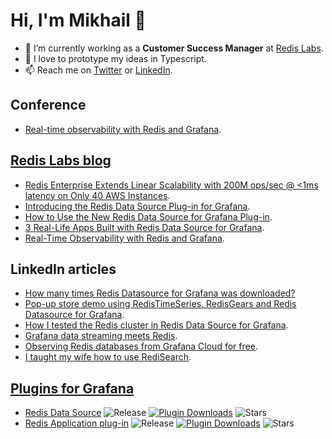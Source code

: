 # Hi, I'm Mikhail 👋

<!--
**mikhailredis/mikhailredis** is a ✨ _special_ ✨ repository because its `README.md` (this file) appears on your GitHub profile.

Here are some ideas to get you started:

- 🔭 I’m currently working on ...
- 🌱 I’m currently learning ...
- 👯 I’m looking to collaborate on ...
- 🤔 I’m looking for help with ...
- 💬 Ask me about ...
- 📫 How to reach me: ...
- 😄 Pronouns: ...
- ⚡ Fun fact: ...
-->

- 🔭 I’m currently working as a **Customer Success Manager** at [Redis Labs](https://redislabs.com).
- 🌱 I love to prototype my ideas in Typescript.
- 📫 Reach me on [Twitter](https://twitter.com/mikhailvolkov) or [LinkedIn](https://www.linkedin.com/in/mikhailvolkov/).

## Conference
- [Real-time observability with Redis and Grafana](https://grafana.com/go/observabilitycon/real-time-observability-with-redis-and-grafana/).

## [Redis Labs blog](https://redislabs.com/blog/author/mikhail/)

- [Redis Enterprise Extends Linear Scalability with 200M ops/sec @ <1ms latency on Only 40 AWS Instances](https://redislabs.com/blog/redis-enterprise-extends-linear-scalability-200m-ops-sec/).
- [Introducing the Redis Data Source Plug-in for Grafana](https://redislabs.com/blog/introducing-the-redis-data-source-plug-in-for-grafana/).
- [How to Use the New Redis Data Source for Grafana Plug-in](https://redislabs.com/blog/how-to-use-the-new-redis-data-source-for-grafana-plug-in/).
- [3 Real-Life Apps Built with Redis Data Source for Grafana](https://redislabs.com/blog/3-real-life-apps-built-with-redis-data-source-for-grafana/).
- [Real-Time Observability with Redis and Grafana](https://redislabs.com/blog/real-time-observability-with-redis-and-grafana/).

## LinkedIn articles
- [How many times Redis Datasource for Grafana was downloaded?](https://www.linkedin.com/pulse/how-many-times-redis-datasource-grafana-downloaded-mikhail-volkov/)
- [Pop-up store demo using RedisTimeSeries, RedisGears and Redis Datasource for Grafana](https://www.linkedin.com/pulse/pop-up-store-demo-using-redistimeseries-redisgears-redis-volkov/).
- [How I tested the Redis cluster in Redis Data Source for Grafana](https://www.linkedin.com/pulse/how-i-tested-redis-cluster-data-source-grafana-mikhail-volkov/).
- [Grafana data streaming meets Redis](https://www.linkedin.com/pulse/grafana-data-streaming-meets-redis-mikhail-volkov/).
- [Observing Redis databases from Grafana Cloud for free](https://www.linkedin.com/pulse/observing-redis-databases-from-grafana-cloud-free-mikhail-volkov).
- [I taught my wife how to use RediSearch](https://www.linkedin.com/pulse/i-taught-my-wife-how-use-redisearch-mikhail-volkov).

## [Plugins for Grafana](https://grafana.com/orgs/redis)

- [Redis Data Source](https://github.com/RedisGrafana/grafana-redis-datasource) ![Release](https://img.shields.io/github/v/release/redisgrafana/grafana-redis-datasource.svg) [![Plugin Downloads](https://img.shields.io/badge/dynamic/json?color=green&label=downloads&query=%24.downloads&url=https%3A%2F%2Fgrafana.com%2Fapi%2Fplugins%2Fredis-datasource)](https://grafana.com/grafana/plugins/redis-datasource) ![Stars](https://img.shields.io/github/stars/RedisGrafana/grafana-redis-datasource.svg?style=social&amp;label=Star&amp;maxAge=2592000)
- [Redis Application plug-in](https://github.com/RedisGrafana/grafana-redis-app) ![Release](https://img.shields.io/github/v/release/redisgrafana/grafana-redis-app.svg) [![Plugin Downloads](https://img.shields.io/badge/dynamic/json?color=green&label=downloads&query=%24.downloads&url=https%3A%2F%2Fgrafana.com%2Fapi%2Fplugins%2Fredis-app)](https://grafana.com/grafana/plugins/redis-app) ![Stars](https://img.shields.io/github/stars/RedisGrafana/grafana-redis-app.svg?style=social&amp;label=Star&amp;maxAge=2592000)
